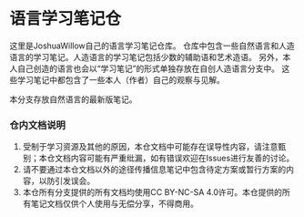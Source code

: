 # 语言学习笔记仓

这里是JoshuaWillow自己的语言学习笔记仓库。
仓库中包含一些自然语言和人造语言的学习笔记。人造语言的学习笔记包括少数的辅助语和艺术造语。
另外，本人自己创造的语言也会以“学习笔记”的形式单独存放在自创人造语言分支中。
这些学习笔记中都包含了一些本人（作者）自己的观察与见解。

本分支存放自然语言的最新版笔记。

### 仓内文档说明
1. 受制于学习资源及其他的原因，本仓文档中可能存在误导性内容，请注意甄别；本仓文档内容可能有严重纰漏，如有错误欢迎在Issues进行友善的讨论。
2. 请不要通过本仓文档以外的途径传播信息笔记中包含待定方案或暂行方案的内容，以防引发误会。
3. 本仓所有分支提供的所有文档均使用CC BY-NC-SA 4.0许可。本仓提供的所有笔记文档仅供个人使用与无偿分享，不得商用。
